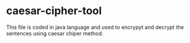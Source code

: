 # caesar-cipher-tool
This file is coded in java language and used to encrypyt and decrypt the sentences using caesar chiper method.
